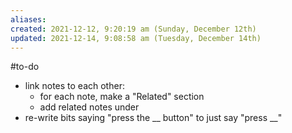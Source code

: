 ```yaml
---
aliases: 
created: 2021-12-12, 9:20:19 am (Sunday, December 12th)
updated: 2021-12-14, 9:08:58 am (Tuesday, December 14th)
---
```

#to-do

- link notes to each other:
  - for each note, make a "Related" section
  - add related notes under
- re-write bits saying "press the __ button" to just say "press __"